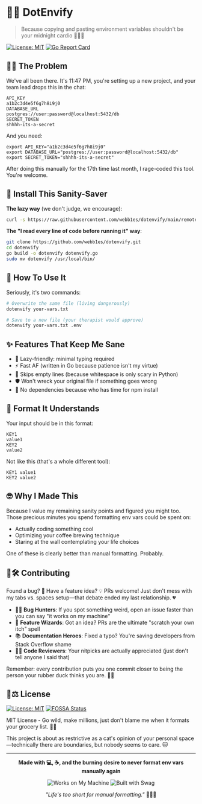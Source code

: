 # 🧙‍♂️ DotEnvify

> Because copying and pasting environment variables shouldn't be your midnight cardio 🏃‍♂️💨

[![License: MIT](https://img.shields.io/badge/License-MIT-yellow.svg)](https://opensource.org/licenses/MIT)
[![Go Report Card](https://goreportcard.com/badge/github.com/webb1es/dotenvify)](https://goreportcard.com/report/github.com/webb1es/dotenvify)

## 🤦‍♂️ The Problem

We've all been there. It's 11:47 PM, you're setting up a new project, and your team lead drops this in the chat:

```
API_KEY
a1b2c3d4e5f6g7h8i9j0
DATABASE_URL
postgres://user:password@localhost:5432/db
SECRET_TOKEN
shhhh-its-a-secret
```

And you need:

```
export API_KEY="a1b2c3d4e5f6g7h8i9j0"
export DATABASE_URL="postgres://user:password@localhost:5432/db"
export SECRET_TOKEN="shhhh-its-a-secret"
```

After doing this manually for the 17th time last month, I rage-coded this tool. You're welcome.

## 🚀 Install This Sanity-Saver

**The lazy way** (we don't judge, we encourage):
```bash
curl -s https://raw.githubusercontent.com/webb1es/dotenvify/main/remote-install.sh | bash
```

**The "I read every line of code before running it" way**:
```bash
git clone https://github.com/webb1es/dotenvify.git
cd dotenvify
go build -o dotenvify dotenvify.go
sudo mv dotenvify /usr/local/bin/
```

## 🔮 How To Use It

Seriously, it's two commands:

```bash
# Overwrite the same file (living dangerously)
dotenvify your-vars.txt

# Save to a new file (your therapist would approve)
dotenvify your-vars.txt .env
```

## ✨ Features That Keep Me Sane

- 🦥 Lazy-friendly: minimal typing required
- ⚡ Fast AF (written in Go because patience isn't my virtue)
- 🧹 Skips empty lines (because whitespace is only scary in Python)
- 🛡️ Won't wreck your original file if something goes wrong
- 👻 No dependencies because who has time for npm install

## 📝 Format It Understands

Your input should be in this format:
```
KEY1
value1
KEY2
value2
```

Not like this (that's a whole different tool):
```
KEY1 value1
KEY2 value2
```

## 🤓 Why I Made This

Because I value my remaining sanity points and figured you might too. Those precious minutes you spend formatting env vars could be spent on:
- Actually coding something cool
- Optimizing your coffee brewing technique
- Staring at the wall contemplating your life choices

One of these is clearly better than manual formatting. Probably.

## 🔧🛠️ Contributing

Found a bug? 🐛 Have a feature idea? 💡 PRs welcome! Just don't mess with my tabs vs. spaces setup—that debate ended my last relationship. 💔

- 🕵️‍♂️ **Bug Hunters**: If you spot something weird, open an issue faster than you can say "it works on my machine"
- 🧪 **Feature Wizards**: Got an idea? PRs are the ultimate "scratch your own itch" spell
- 📚 **Documentation Heroes**: Fixed a typo? You're saving developers from Stack Overflow shame
- 🧙‍♀️ **Code Reviewers**: Your nitpicks are actually appreciated (just don't tell anyone I said that)

Remember: every contribution puts you one commit closer to being the person your rubber duck thinks you are. 🦆✨

## 📄⚖️ License

[![License: MIT](https://img.shields.io/badge/License-MIT-yellow.svg)](https://opensource.org/licenses/MIT)
[![FOSSA Status](https://app.fossa.com/api/projects/git%2Bgithub.com%2Fwebb1es%2Fdotenvify.svg?type=shield)](https://app.fossa.com/projects/git%2Bgithub.com%2Fwebb1es%2Fdotenvify)

MIT License - Go wild, make millions, just don't blame me when it formats your grocery list. 🛒📝

This project is about as restrictive as a cat's opinion of your personal space—technically there are boundaries, but nobody seems to care. 🐱

---

<div align="center">

**Made with 💻, ☕, and the burning desire to never format env vars manually again**

![Works on My Machine](https://forthebadge.com/images/badges/works-on-my-machine.svg)
![Built with Swag](https://forthebadge.com/images/badges/built-with-swag.svg)

*"Life's too short for manual formatting."* 🧙‍♂️✨

</div>